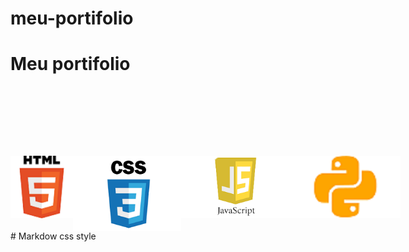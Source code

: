 # meu-portifolio
<h1>Meu portifolio</h1>
<div class="img" >
    
<img height="100px" id="m1" src="./img/htm.png">
<img height="120px" id="m2" src="./img/css.png">
<img height="100px"  padding-top="10px" id="m3" src="./img/js-removebg-preview.png">
<img height="100px"  padding-top="10px" id="m4" src="./img/py-removebg-preview.png"></div>
<style>
    .img{
    display: flex;
    direction: row;
    justify-content: space-around;
    margin-top: 130px;
    min-width:470px;
}
</style>
# Markdow css style
